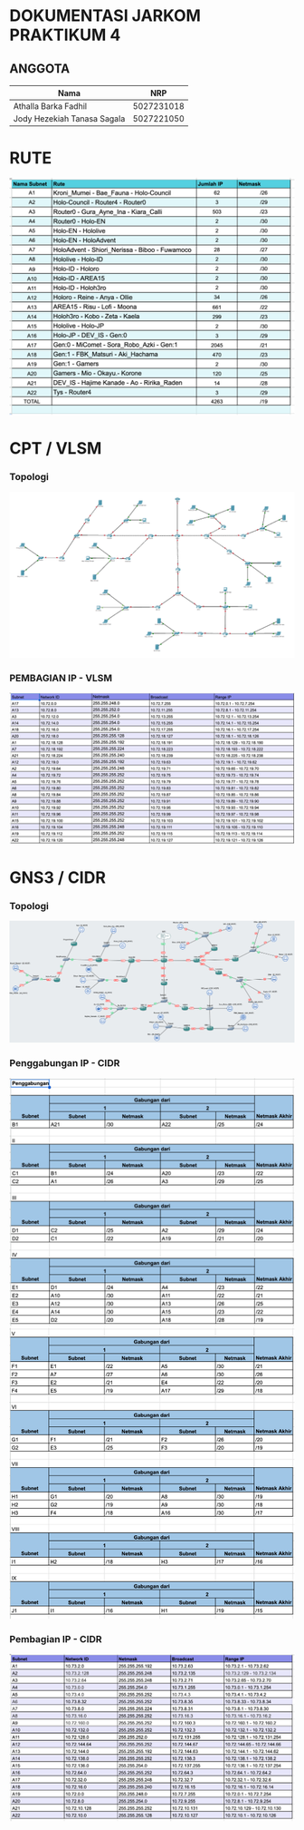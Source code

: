 # DOKUMENTASI JARKOM PRAKTIKUM 4

## ANGGOTA

| Nama                        | NRP        |
| --------------------------- | ---------- |
| Athalla Barka Fadhil        | 5027231018 |
| Jody Hezekiah Tanasa Sagala | 5027221050 |

# RUTE
![alt text](images/image.png)

# CPT / VLSM

### Topologi
![alt text](images/topo-cpt-modul4.png)

### PEMBAGIAN IP - VLSM
![alt text](images/image-4.png)

# GNS3 / CIDR

### Topologi
![alt text](images/topologi-modul-4.png)

### Penggabungan IP - CIDR
![alt text](images/image-1.png)
![alt text](images/image-3.png)

### Pembagian IP - CIDR
![alt text](images/image-5.png)
